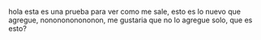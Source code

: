 hola esta es una prueba para ver como me sale, esto es lo nuevo que agregue, nononononononon, me gustaria que no lo agregue solo, que es esto?